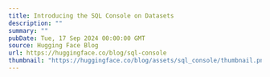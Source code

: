 ```yaml
---
title: Introducing the SQL Console on Datasets
description: ""
summary: ""
pubDate: Tue, 17 Sep 2024 00:00:00 GMT
source: Hugging Face Blog
url: https://huggingface.co/blog/sql-console
thumbnail: "https://huggingface.co/blog/assets/sql_console/thumbnail.png"
---
```


